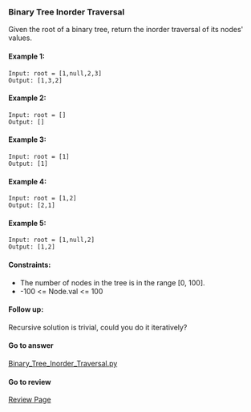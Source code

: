### Binary Tree Inorder Traversal

Given the root of a binary tree, return the inorder traversal of its nodes' values.

#### Example 1:

```
Input: root = [1,null,2,3]
Output: [1,3,2]
```

#### Example 2:

```
Input: root = []
Output: []
```

#### Example 3:

```
Input: root = [1]
Output: [1]
```

#### Example 4:

```
Input: root = [1,2]
Output: [2,1]
```

#### Example 5:

```
Input: root = [1,null,2]
Output: [1,2]
```

#### Constraints:

* The number of nodes in the tree is in the range [0, 100].
* -100 <= Node.val <= 100
 
#### Follow up:

Recursive solution is trivial, could you do it iteratively?

####  Go to answer

[Binary_Tree_Inorder_Traversal.py](https://github.com/Kelv1nYu/LeetCode_Practices/blob/master/Code/Binary_Tree_Inorder_Traversal.py)

#### Go to review

[Review Page](https://github.com/Kelv1nYu/LeetCode_Practices/blob/master/Review/Climbing_Stairs.md)